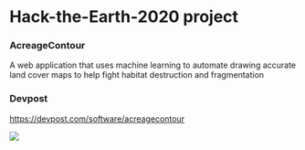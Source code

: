 # Hack-the-Earth-2020 project
### AcreageContour
A web application that uses machine learning to automate drawing accurate land cover maps to help fight habitat destruction and fragmentation

### Devpost
https://devpost.com/software/acreagecontour

![](./screenshots/result.png)
